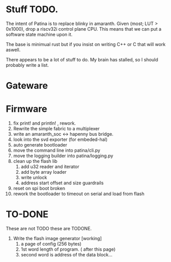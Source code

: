 # Stuff TODO.

The intent of Patina is to replace blinky in amaranth. Given (most; LUT > 0x1000), drop a riscv32i control plane CPU. This means that we can put a software state machine upon it.

The base is minimual rust but if you insist on writing C++ or C  that will work aswell. 

There appears to be a lot of stuff to do. My brain has stalled,
so I should probably write a list.

# Gateware


# Firmware

1. fix print! and println! , rework.
1. Rewrite the simple fabric to a multiplexer
1. write an amaranth_soc <-> hapenny bus bridge.
1. look into the svd exporter (for embeded-hal)
1. auto generate bootloader
1. move the command line into patina/cli.py
1.  move the logging builder into patina/logging.py
1. clean up the flash lib
   1.  add u32 reader and iterator
   1.  add byte array loader
   1.  write unlock
   1.  address start offset and size guardrails
1. reset on spi boot broken
1. rework the bootloader to timeout on serial and load from flash


# TO-DONE

These are not TODO these are TODONE.

1. Write the flash image generator [working]
   1. a page of config  (256 bytes)
   2. 1st word length of program. ( after this page)
   3. second word is address of the data block...
